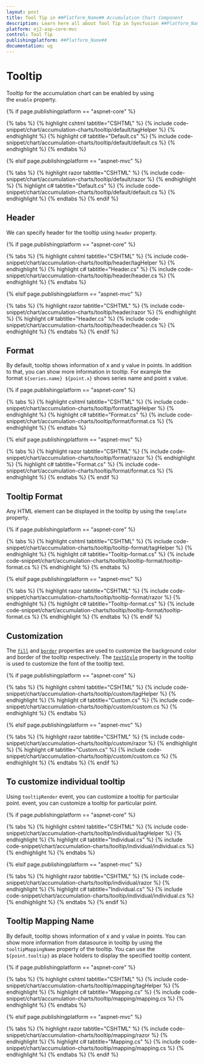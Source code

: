 ```yaml
---
layout: post
title: Tool Tip in ##Platform_Name## Accumulation Chart Component
description: Learn here all about Tool Tip in Syncfusion ##Platform_Name## Accumulation Chart component of Syncfusion Essential JS 2 and more.
platform: ej2-asp-core-mvc
control: Tool Tip
publishingplatform: ##Platform_Name##
documentation: ug
---
```



# Tooltip

Tooltip for the accumulation chart can be enabled by using the `enable` property.

{% if page.publishingplatform == "aspnet-core" %}

{% tabs %}
{% highlight cshtml tabtitle="CSHTML" %}
{% include code-snippet/chart/accumulation-charts/tooltip/default/tagHelper %}
{% endhighlight %}
{% highlight c# tabtitle="Default.cs" %}
{% include code-snippet/chart/accumulation-charts/tooltip/default/default.cs %}
{% endhighlight %}
{% endtabs %}

{% elsif page.publishingplatform == "aspnet-mvc" %}

{% tabs %}
{% highlight razor tabtitle="CSHTML" %}
{% include code-snippet/chart/accumulation-charts/tooltip/default/razor %}
{% endhighlight %}
{% highlight c# tabtitle="Default.cs" %}
{% include code-snippet/chart/accumulation-charts/tooltip/default/default.cs %}
{% endhighlight %}
{% endtabs %}
{% endif %}



## Header

We can specify header for the tooltip using `header` property.

{% if page.publishingplatform == "aspnet-core" %}

{% tabs %}
{% highlight cshtml tabtitle="CSHTML" %}
{% include code-snippet/chart/accumulation-charts/tooltip/header/tagHelper %}
{% endhighlight %}
{% highlight c# tabtitle="Header.cs" %}
{% include code-snippet/chart/accumulation-charts/tooltip/header/header.cs %}
{% endhighlight %}
{% endtabs %}

{% elsif page.publishingplatform == "aspnet-mvc" %}

{% tabs %}
{% highlight razor tabtitle="CSHTML" %}
{% include code-snippet/chart/accumulation-charts/tooltip/header/razor %}
{% endhighlight %}
{% highlight c# tabtitle="Header.cs" %}
{% include code-snippet/chart/accumulation-charts/tooltip/header/header.cs %}
{% endhighlight %}
{% endtabs %}
{% endif %}



## Format

By default, tooltip shows information of x and y value in points. In addition to that, you can show more
information in tooltip. For example the format `${series.name} ${point.x}` shows series name and point x value.

{% if page.publishingplatform == "aspnet-core" %}

{% tabs %}
{% highlight cshtml tabtitle="CSHTML" %}
{% include code-snippet/chart/accumulation-charts/tooltip/format/tagHelper %}
{% endhighlight %}
{% highlight c# tabtitle="Format.cs" %}
{% include code-snippet/chart/accumulation-charts/tooltip/format/format.cs %}
{% endhighlight %}
{% endtabs %}

{% elsif page.publishingplatform == "aspnet-mvc" %}

{% tabs %}
{% highlight razor tabtitle="CSHTML" %}
{% include code-snippet/chart/accumulation-charts/tooltip/format/razor %}
{% endhighlight %}
{% highlight c# tabtitle="Format.cs" %}
{% include code-snippet/chart/accumulation-charts/tooltip/format/format.cs %}
{% endhighlight %}
{% endtabs %}
{% endif %}



## Tooltip Format

Any HTML element can be displayed in the tooltip by using the `template` property.

{% if page.publishingplatform == "aspnet-core" %}

{% tabs %}
{% highlight cshtml tabtitle="CSHTML" %}
{% include code-snippet/chart/accumulation-charts/tooltip/tooltip-format/tagHelper %}
{% endhighlight %}
{% highlight c# tabtitle="Tooltip-format.cs" %}
{% include code-snippet/chart/accumulation-charts/tooltip/tooltip-format/tooltip-format.cs %}
{% endhighlight %}
{% endtabs %}

{% elsif page.publishingplatform == "aspnet-mvc" %}

{% tabs %}
{% highlight razor tabtitle="CSHTML" %}
{% include code-snippet/chart/accumulation-charts/tooltip/tooltip-format/razor %}
{% endhighlight %}
{% highlight c# tabtitle="Tooltip-format.cs" %}
{% include code-snippet/chart/accumulation-charts/tooltip/tooltip-format/tooltip-format.cs %}
{% endhighlight %}
{% endtabs %}
{% endif %}



## Customization

The [`fill`](https://help.syncfusion.com/cr/aspnetcore-js2/Syncfusion.EJ2.Charts.AccumulationChartTooltipSettings.html#Syncfusion_EJ2_Charts_AccumulationChartTooltipSettings_Fill) and
[`border`](https://help.syncfusion.com/cr/aspnetcore-js2/Syncfusion.EJ2.Charts.AccumulationChartTooltipSettings.html#Syncfusion_EJ2_Charts_AccumulationChartTooltipSettings_Border)
properties are used to customize the background color and border of the tooltip respectively.
The [`textStyle`](https://help.syncfusion.com/cr/aspnetcore-js2/Syncfusion.EJ2.Charts.AccumulationChartTooltipSettings.html#Syncfusion_EJ2_Charts_AccumulationChartTooltipSettings_TextStyle)
property in the tooltip is used to customize the font of the tooltip text.

{% if page.publishingplatform == "aspnet-core" %}

{% tabs %}
{% highlight cshtml tabtitle="CSHTML" %}
{% include code-snippet/chart/accumulation-charts/tooltip/custom/tagHelper %}
{% endhighlight %}
{% highlight c# tabtitle="Custom.cs" %}
{% include code-snippet/chart/accumulation-charts/tooltip/custom/custom.cs %}
{% endhighlight %}
{% endtabs %}

{% elsif page.publishingplatform == "aspnet-mvc" %}

{% tabs %}
{% highlight razor tabtitle="CSHTML" %}
{% include code-snippet/chart/accumulation-charts/tooltip/custom/razor %}
{% endhighlight %}
{% highlight c# tabtitle="Custom.cs" %}
{% include code-snippet/chart/accumulation-charts/tooltip/custom/custom.cs %}
{% endhighlight %}
{% endtabs %}
{% endif %}



## To customize individual tooltip

Using `tooltipRender` event, you can customize a tooltip for particular point. event, you can customize a
tooltip for particular point.

{% if page.publishingplatform == "aspnet-core" %}

{% tabs %}
{% highlight cshtml tabtitle="CSHTML" %}
{% include code-snippet/chart/accumulation-charts/tooltip/individual/tagHelper %}
{% endhighlight %}
{% highlight c# tabtitle="Individual.cs" %}
{% include code-snippet/chart/accumulation-charts/tooltip/individual/individual.cs %}
{% endhighlight %}
{% endtabs %}

{% elsif page.publishingplatform == "aspnet-mvc" %}

{% tabs %}
{% highlight razor tabtitle="CSHTML" %}
{% include code-snippet/chart/accumulation-charts/tooltip/individual/razor %}
{% endhighlight %}
{% highlight c# tabtitle="Individual.cs" %}
{% include code-snippet/chart/accumulation-charts/tooltip/individual/individual.cs %}
{% endhighlight %}
{% endtabs %}
{% endif %}



## Tooltip Mapping Name

By default, tooltip shows information of x and y value in points. You can show more information from datasource in tooltip by using the `tooltipMappingName` property of the tooltip. You can use the `${point.tooltip}` as place holders to display the specified tooltip content.

{% if page.publishingplatform == "aspnet-core" %}

{% tabs %}
{% highlight cshtml tabtitle="CSHTML" %}
{% include code-snippet/chart/accumulation-charts/tooltip/mapping/tagHelper %}
{% endhighlight %}
{% highlight c# tabtitle="Mapping.cs" %}
{% include code-snippet/chart/accumulation-charts/tooltip/mapping/mapping.cs %}
{% endhighlight %}
{% endtabs %}

{% elsif page.publishingplatform == "aspnet-mvc" %}

{% tabs %}
{% highlight razor tabtitle="CSHTML" %}
{% include code-snippet/chart/accumulation-charts/tooltip/mapping/razor %}
{% endhighlight %}
{% highlight c# tabtitle="Mapping.cs" %}
{% include code-snippet/chart/accumulation-charts/tooltip/mapping/mapping.cs %}
{% endhighlight %}
{% endtabs %}
{% endif %}


